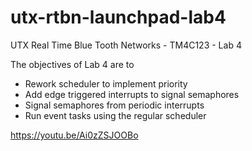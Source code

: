 # utx-rtbn-launchpad-lab4
UTX Real Time Blue Tooth Networks - TM4C123 - Lab 4

The objectives of Lab 4 are to

* Rework scheduler to implement priority
* Add edge triggered interrupts to signal semaphores
* Signal semaphores from periodic interrupts
* Run event tasks using the regular scheduler

https://youtu.be/Ai0zZSJOOBo

